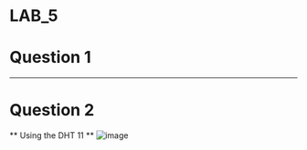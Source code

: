 # LAB_5


# Question 1

****



# Question 2

** Using the DHT 11 **
![image](https://user-images.githubusercontent.com/98931471/202035152-2fe4d084-6f62-4fe0-9cae-f245e13b03df.png)



